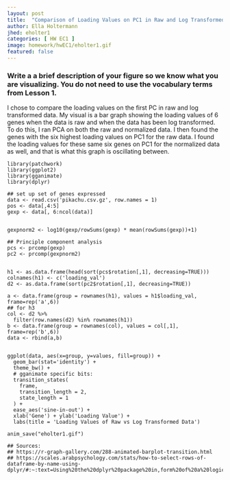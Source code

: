 ```yaml
---
layout: post
title:  "Comparison of Loading Values on PC1 in Raw and Log Transformed Data"
author: Ella Holtermann
jhed: eholter1
categories: [ HW EC1 ]
image: homework/hwEC1/eholter1.gif
featured: false
---
```


### Write a a brief description of your figure so we know what you are visualizing. You do not need to use the vocabulary terms from Lesson 1. 

I chose to compare the loading values on the first PC in raw and log transformed data. My visual is a bar graph showing the loading values of 6 genes when the data is raw and when the data has been log transformed. To do this, I ran PCA on both the raw and normalized data. I then found the genes with the six highest loading values on PC1 for the raw data. I found the loading values for these same six genes on PC1 for the normalized data as well, and that is what this graph is oscillating between.


```{r}
library(patchwork)
library(ggplot2)
library(gganimate)
library(dplyr)

## set up set of genes expressed
data <- read.csv('pikachu.csv.gz', row.names = 1)
pos <- data[,4:5]
gexp <- data[, 6:ncol(data)]


gexpnorm2 <- log10(gexp/rowSums(gexp) * mean(rowSums(gexp))+1)

## Principle component analysis
pcs <- prcomp(gexp)
pc2 <- prcomp(gexpnorm2)


h1 <- as.data.frame(head(sort(pcs$rotation[,1], decreasing=TRUE)))
colnames(h1) <- c('loading_val')
d2 <- as.data.frame(sort(pc2$rotation[,1], decreasing=TRUE))

a <- data.frame(group = rownames(h1), values = h1$loading_val, frame=rep('a',6))
## for h3
col <- d2 %>%
  filter(row.names(d2) %in% rownames(h1))
b <- data.frame(group = rownames(col), values = col[,1], frame=rep('b',6))
data <- rbind(a,b)


ggplot(data, aes(x=group, y=values, fill=group)) + 
  geom_bar(stat='identity') +
  theme_bw() +
  # gganimate specific bits:
  transition_states(
    frame,
    transition_length = 2,
    state_length = 1
  ) +
  ease_aes('sine-in-out') +
  xlab('Gene') + ylab('Loading Value') +
  labs(title = 'Loading Values of Raw vs Log Transformed Data')

anim_save("eholter1.gif")

## Sources:
## https://r-graph-gallery.com/288-animated-barplot-transition.html
## https://scales.arabpsychology.com/stats/how-to-select-rows-of-dataframe-by-name-using-dplyr/#:~:text=Using%20the%20dplyr%20package%20in,form%20of%20a%20logical%20expression.







```
